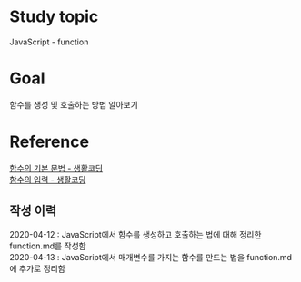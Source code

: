 # Study topic
  
JavaScript - function  
  
# Goal
  
함수를 생성 및 호출하는 방법 알아보기  
  
# Reference
  
<a href = "https://opentutorials.org/course/3332/21124" target = "_blank">함수의 기본 문법 - 생활코딩</a>  
<a href = "https://opentutorials.org/course/3332/21125" target = "_blank">함수의 입력 - 생활코딩</a>  
  
## 작성 이력
  
2020-04-12 : JavaScript에서 함수를 생성하고 호출하는 법에 대해 정리한 function.md를 작성함  
2020-04-13 : JavaScript에서 매개변수를 가지는 함수를 만드는 법을 function.md에 추가로 정리함  
